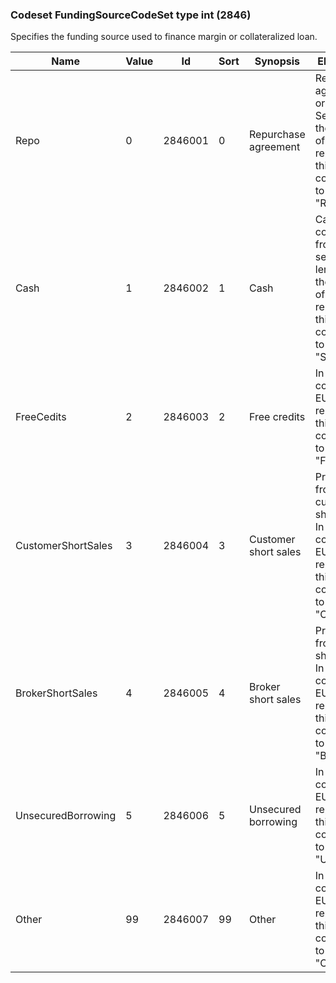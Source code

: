 ### Codeset FundingSourceCodeSet type int (2846)

Specifies the funding source used to finance margin or collateralized loan.

| Name               | Value | Id      | Sort | Synopsis             | Elaboration                                                                                                   |
|--------------------|-------|---------|------|----------------------|---------------------------------------------------------------------------------------------------------------|
| Repo               | 0     | 2846001 | 0    | Repurchase agreement | Repurchase agreements or Buy Sellbacks. In the context of EU SFTR reporting this corresponds to code "REPO".  |
| Cash               | 1     | 2846002 | 1    | Cash                 | Cash collateral from securities lending. In the context of EU SFTR reporting this corresponds to code "SECL". |
| FreeCedits         | 2     | 2846003 | 2    | Free credits         | In the context of EU SFTR reporting this corresponds to code "FREE".                                          |
| CustomerShortSales | 3     | 2846004 | 3    | Customer short sales | Proceeds from customer short sales. In the context of EU SFTR reporting this corresponds to code "CSHS".      |
| BrokerShortSales   | 4     | 2846005 | 4    | Broker short sales   | Proceeds from broker short sales. In the context of EU SFTR reporting this corresponds to code "BSHS".        |
| UnsecuredBorrowing | 5     | 2846006 | 5    | Unsecured borrowing  | In the context of EU SFTR reporting this corresponds to code "UBOR".                                          |
| Other              | 99    | 2846007 | 99   | Other                | In the context of EU SFTR reporting this corresponds to code "OTHR".                                          |

